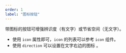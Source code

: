 ```yaml
---
order: 1
label: "图标按钮"
---
```


带图标的按钮可增强辨识度（有文字）或节省空间（无文字）。

-   使用 `icon` 属性即可，`icon` 的列表可以参考 `icon` 组件。
-   使用 `direction` 可以设置在文字右边的图标 。
